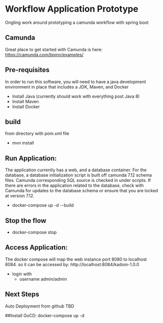 # Workflow Application Prototype #
Ongling work around prototyping a camunda workflow with spring boot
## Camunda ##
Great place to get started with Camunda is here:
https://camunda.com/bpmn/examples/

## Pre-requisites ##
In order to run this software, you will need to have a java development environment in place that includes a JDK, Maven, and Docker

* Install Java (currently should work with everything post Java 8)
* Install Maven
* Install Docker

## build ##
from directory with pom.xml file
* mvn install

## Run Application: ##
The application currently has a web, and a database container.  For the database, a database initialization script is built off camunda 7.12 schema files.  Camunda corresponding SQL source is checked in under scripts.  If there are errors in the application related to the database, check with Camunda for updates to the database schema or ensure that you are locked at version 7.12. 

* docker-compose up -d --build

## Stop the flow ##
* docker-compose stop

## Access Application: ##
The docker compose will map the web instance port 8080 to localhost 8084.  so it can be accessed by:
http://localhost:8084/kadom-1.0.0
* login with
	* username admin/admin


## Next Steps ##
Auto Deployment from github TBD

##Install GoCD:
docker-compose up -d
